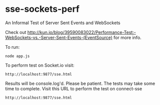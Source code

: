 sse-sockets-perf
================

An Informal Test of Server Sent Events and WebSockets

Check out http://kun.io/blog/39590083022/Performance-Test:-WebSockets-vs.-Server-Sent-Events-(EventSource) for more info.

To run:

    node app.js
  
To perform test on Socket.io visit:

    http://localhost:9877/sse.html
  
Results will be console.log'd.  Please be patient.  The tests may take some time to complete.  Visit this URL to perform the test on connect-sse

    http://localhost:9877/sse.html
